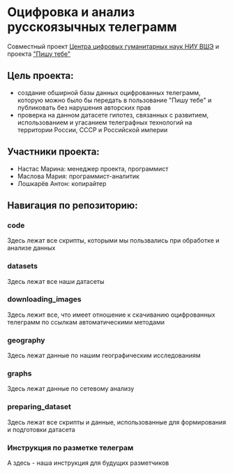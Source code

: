 # Оцифровка и анализ русскоязычных телеграмм
Совместный проект [Центра цифровых гуманитарных наук НИУ ВШЭ](https://hum.hse.ru/digital/) и проекта ["Пишу тебе"](https://sysblok.ru/postcards/)

Цель проекта:
-------------------------
- создание обширной базы данных оцифрованных телеграмм, которую можно было бы передать в пользование "Пишу тебе" и публиковать без нарушения авторских прав
- проверка на данном датасете гипотез, связанных с развитием, использованием и угасанием телеграфных технологий на территории России, СССР и Российской империи

Участники проекта:
-------------------------
- Настас Марина: менеджер проекта, программист
- Маслова Мария: программист-аналитик
- Лошкарёв Антон: копирайтер
 
Навигация по репозиторию:
-------------------------
### code
Здесь лежат все скрипты, которыми мы пользвались при обработке и анализе данных
### datasets
Здесь лежат все наши датасеты
### downloading_images
Здесь лежит все, что имеет отношение к скачиванию оцифрованных телеграмм по ссылкам автоматическими методами
### geography
Здесь лежат данные по нашим географическим исследованиям
### graphs
Здесь лежат данные по сетевому анализу
### preparing_dataset
Здесь лежат все скрипты и данные, использованные для формирования и подготовки датасета
### Инструкция по разметке телеграм
А здесь - наша инструкция для будущих разметчиков
